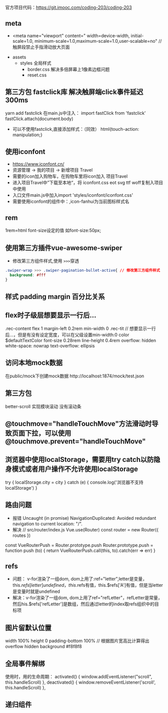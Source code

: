 官方项目代码：https://git.imooc.com/coding-203/coding-203

## meta
- <meta name="viewport"
    content="
    width=device-width,
    initial-scale=1.0,
    minimum-scale=1.0,maximum-scale=1.0,user-scalable=no" // 触屏段禁止手指滑动放大页面
    >
- assets
  - styles 全局样式
    - border.css 解决多倍屏幕上1像素边框问题
    - reset.css

## 第三方包 fastclick库 解决触屏端click事件延迟300ms
yarn add fastclick
在main.js中注入：
import fastClick from 'fastclick'
fastClick.attach(document.body)
- 可以不使用fastclick,直接添加样式：（同效）
html{touch-action: manipulation;}
## 使用iconfont
- https://www.iconfont.cn/
- 资源管理 -> 我的项目 -> 新增项目 Travel
- 需要的icon加入购物车，在购物车里将icon加入 项目Travel
- 进入项目Travel中”下载至本地“，将 iconfont.css eot svg ttf woff复制入项目中使用
- 入口文件main.js中加入import 'styles/iconfont/iconfont.css'
- 需要使用iconfont的组件中：<i class="iconfont icon-fanhui"></i>,icon-fanhui为当前图标样式名

## rem
1rem=html font-size设定的值  如font-size:50px;

## 使用第三方插件vue-awesome-swiper
- 修改第三方组件样式,使用 `>>>`穿透
```css
.swiper-wrap >>> .swiper-pagination-bullet-active{ // 修改第三方组件样式
  background: #fff
}

```

## 样式 padding margin 百分比关系
<style lang="stylus" scoped>
.test-container
  background #f2f2f2
  width 200px
  height 100px
  padding 1% // 相对于父层容器width
  margin 1% // 相对于父层容器width
  box-sizing: border-box // 只管当前盒子
  .inner-box
    display inline-block
    box-sizing: border-box
    width 10%  // 相对于父级.test-container
    background pink
    padding 1% // 相对于父级.test-container的content-box宽度，即父层容器宽度
    margin 1% // 相对于父级.test-container的content-box宽度，即父层容器宽度
</style>

## flex时子级层想要显示一行后...
.rec-content
  flex 1
  margin-left 0.2rem
  min-width 0
  .rec-tit // 想要显示一行后...，但是有没有设定宽度，可以在父级设置min-width:0
    color $defaultTextColor
    font-size 0.28rem
    line-height 0.4rem
    overflow: hidden
    white-space: nowrap
    text-overflow: ellipsis

## 访问本地mock数据
在public/mock下创建mock数据
http://localhost:1874/mock/test.json

## 第三方包
better-scroll 实现模块滚动 没有滚动条

## @touchmove="handleTouchMove"方法滑动时导致页面下拉，可以使用 @touchmove.prevent="handleTouchMove"

## 浏览器中使用localStorage，需要用try catch以防隐身模式或者用户操作不允许使用localStorage
try {
  localStorage.city = city
} catch (e) {
  console.log('浏览器不支持localStorage')
}

## 路由问题
- 报错 Uncaught (in promise) NavigationDuplicated: Avoided redundant navigation to current location: "/".
- 解决
// src/router/index.js
Vue.use(Router)
const router = new Router({
  routes
})
 
const VueRouterPush = Router.prototype.push
Router.prototype.push = function push (to) {
  return VueRouterPush.call(this, to).catch(err => err)
}

## refs
- 问题： v-for渲染了一组dom, dom上用了:ref="letter",letter是变量，this.$refs[letter] undefined，this.$refs有值，this.$refs['A']有值，但是当letter是变量时就是undefined
- 解决：v-for渲染了一组dom, dom上用了ref="refLetter"，refLetter是常量，然后his.$refs['refLetter']是数组，然后通过letter的index取refs组织中的目标项

## 图片留默认位置
width 100%
height 0
padding-bottom 100% // 根据图片宽高比计算得出
overflow hidden
background #f8f8f8

## 全局事件解绑
使用<keep-alive>时，用的生命周期：
activated() {
  window.addEventListener("scroll", this.handleScroll)
},
deactivated() {
  window.removeEventListener('scroll', this.handleScroll)
},

## 递归组件





